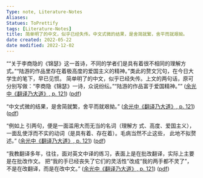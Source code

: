 ```yaml
---
Type: note, Literature-Notes 
Aliases: 
Statues: ToPrettify 
tags: [Literature-Notes]
title: 简单明了的中文，似乎已经失传。中文式微的结果，是舍简就繁，舍平而就艰拗。
date created: 2022-05-22
date modified: 2022-12-02
---
```


““关于李商隐的《锦瑟》这一首诗，不同的学者们是具有着很不相同的理解方式。”“陆游的作品里存在着极高度的爱国主义的精神。”类此的赘文冗句，在今日大学生的笔下，早已见惯。 简单明了的中文，似乎已经失传。上文的两句话，原可分别写做：“李商隐《锦瑟》一诗，众说纷纭。”“陆游的作品富于爱国精神。”” ([余光中《翻译乃大道》, p. 121](zotero://select/library/items/WJ73K8PV)) ([pdf](zotero://open-pdf/library/items/9AQ6RCX4?page=121&annotation=L5TS3WRD))

“中文式微的结果，是舍简就繁，舍平而就艰拗。” ([余光中《翻译乃大道》, p. 121](zotero://select/library/items/WJ73K8PV)) ([pdf](zotero://open-pdf/library/items/9AQ6RCX4?page=121&annotation=W63X383S))

“例如上 引两句，便是一面滥用大而无当的名词（理解方 式、高度、爱国主义），一面乱使浮而不实的动词（是具有着、存在着）。毛病当然不止这些， 此地不拟赘述。” ([余光中《翻译乃大道》, p. 121](zotero://select/library/items/WJ73K8PV)) ([pdf](zotero://open-pdf/library/items/9AQ6RCX4?page=121&annotation=H37PC3QK))

“我教翻译多年，往往，面对英文中译的练习，表面上是在批改翻译，实际上主要是在批改作文。 把“我的手已经丧失了它们的灵活性”改成“我的两手都不灵了”，不是在改翻译，而是在改中文。” ([余光中《翻译乃大道》, p. 121](zotero://select/library/items/WJ73K8PV)) ([pdf](zotero://open-pdf/library/items/9AQ6RCX4?page=121&annotation=CGFWIUEF))
